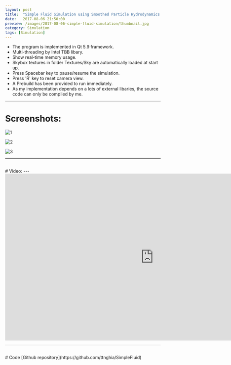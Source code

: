 ```yaml
---
layout: post
title:  "Simple Fluid Simulation using Smoothed Particle Hydrodynamics (SPH)"
date:   2017-08-06 21:50:00
preview: /images/2017-08-06-simple-fluid-simulation/thumbnail.jpg
category: Simulation
tags: [Simulation]
---
```


* The program is implemented in Qt 5.9 framework.
* Multi-threading by Intel TBB libary.
* Show real-time memory usage.
* Skybox textures in folder Textures/Sky are automatically loaded at start up.
* Press Spacebar key to pause/resume the simulation.
* Press 'R' key to reset camera view.
* A Prebuild has been provided to run immediately.
* As my implementation depends on a lots of external libaries, the source code can only be compiled by me.

---

# Screenshots:

![1](/images/2017-08-06-simple-fluid-simulation/1.jpg)

![2](/images/2017-08-06-simple-fluid-simulation/2.jpg)

![3](/images/2017-08-06-simple-fluid-simulation/3.jpg)

---
<br>
# Video:
---
<iframe src="https://player.vimeo.com/video/228570357" width="960" height="540" frameborder="0" webkitallowfullscreen mozallowfullscreen allowfullscreen></iframe>

---
<br>
# Code
[Github repository](https://github.com/ttnghia/SimpleFluid)
